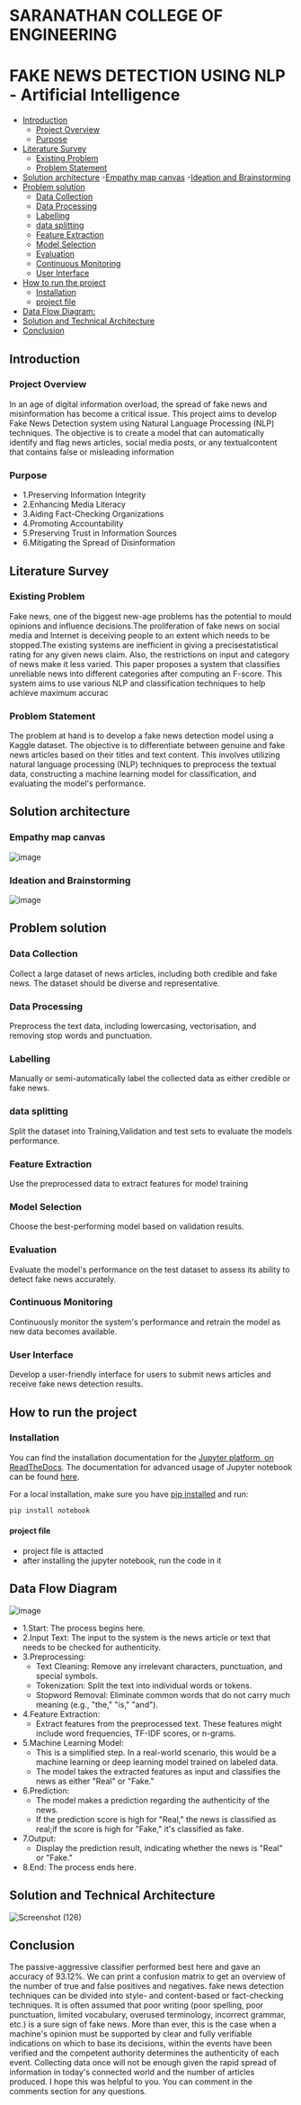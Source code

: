 # SARANATHAN COLLEGE OF ENGINEERING 
# FAKE NEWS DETECTION USING NLP -  Artificial Intelligence

- [Introduction](#introduction)
  - [Project Overview](#project-overview)
  - [Purpose](#purpose)
- [Literature Survey](#literature-survey)
  - [Existing Problem](#existing-problem)
  - [Problem Statement](#problem-statement)
- [Solution architecture](#solution-architecture)
  -[Empathy map canvas](#empathy-map-canvas)
  -[Ideation and Brainstorming](#ideation-and-brainstorming)
- [Problem solution](#problem-solution)
  - [Data Collection](#data-collection)
  - [Data Processing](#data-processing)
  - [Labelling](#labelling)
  - [data splitting](#data-splitting)
  - [Feature Extraction](#feature-extraction)
  - [Model Selection](#model-selection)
  - [Evaluation](#evaluation)
  - [Continuous Monitoring](#continuous-monitoring)
  - [User Interface](#user-interface)
- [How to run the project](#how-to-run-the-project)
  - [Installation](#installation)
  - [project file](#project-file)
- [Data Flow Diagram:](#data-flow-diagram)
- [Solution and Technical Architecture](#solution-and-technical-architecture)
- [Conclusion](#conclusion)


## Introduction

### Project Overview

In an age of digital information overload, the spread of fake news and misinformation has become a critical issue. This project aims to develop   Fake News Detection system using Natural Language Processing (NLP) techniques. The objective is to create a model that can automatically identify and flag news articles, social media posts, or any textualcontent that contains false or misleading information

### Purpose

* 1.Preserving Information Integrity
* 2.Enhancing Media Literacy
* 3.Aiding Fact-Checking Organizations
* 4.Promoting Accountability
* 5.Preserving Trust in Information Sources
* 6.Mitigating the Spread of Disinformation

## Literature Survey

### Existing Problem

 Fake news, one of the biggest new-age problems has the potential to mould opinions and influence decisions.The proliferation of fake news on social media and Internet is deceiving people to an extent which needs to be stopped.The existing systems are inefficient in giving a precisestatistical rating for any given news claim. Also, the restrictions on input and category of news make it less varied. This paper proposes a system that classifies unreliable news into different categories after computing an F-score. This system aims to use various NLP and classification techniques to help achieve maximum accurac

### Problem Statement

The problem at hand is to develop a fake news detection model using a Kaggle dataset. The objective is to differentiate between genuine and fake news articles based on their titles and text content. This involves utilizing natural language processing (NLP) techniques to preprocess the textual data, constructing a machine learning model for classification, and evaluating the model's performance.

## Solution architecture

### Empathy map canvas
![image](https://github.com/Muthamil1510/example/assets/146314388/9e2e21cf-db83-462c-89a9-32d88c012b80)

### Ideation and Brainstorming 

![image](https://github.com/Muthamil1510/example/assets/146314388/3bb23ef8-21c8-4baa-aaad-af87ce72286e)

## Problem solution

### Data Collection

Collect a large dataset of news articles, including both credible and fake news. The dataset should be diverse and representative.

### Data Processing

Preprocess the text data, including lowercasing, vectorisation, and removing stop words and punctuation.

### Labelling

Manually or semi-automatically label the collected data as either credible or fake news.

### data splitting

Split the dataset into Training,Validation and test sets to evaluate the models performance.

### Feature Extraction

 Use the preprocessed data to extract features for model training
 
### Model Selection

Choose the best-performing model based on validation results.

### Evaluation

  Evaluate the model's performance on the test dataset to assess its ability to detect fake news accurately.
  
### Continuous Monitoring

  Continuously monitor the system's performance and retrain the model as new data becomes available.
  
### User Interface

Develop a user-friendly interface for users to submit news articles and receive fake news detection results.

## How to run the project

### Installation

You can find the installation documentation for the
[Jupyter platform, on ReadTheDocs](https://jupyter.readthedocs.io/en/latest/install.html).
The documentation for advanced usage of Jupyter notebook can be found
[here](https://jupyter-notebook.readthedocs.io/en/latest/).

For a local installation, make sure you have
[pip installed](https://pip.readthedocs.io/en/stable/installing/) and run:

```bash
pip install notebook
```
#### project file
* project file is attacted 
* after installing the jupyter notebook, run the code in it
## Data Flow Diagram

![image](https://github.com/Muthamil1510/example/assets/146314388/e82d1572-61fd-4c33-b68f-cd571322b1d6)

* 1.Start: The process begins here.
* 2.Input Text: The input to the system is the news article or text that needs to be checked for authenticity.
* 3.Preprocessing:
   * Text Cleaning: Remove any irrelevant characters, punctuation, and special symbols.
   * Tokenization: Split the text into individual words or tokens.
   * Stopword Removal: Eliminate common words that do not carry much meaning (e.g., "the," "is," "and").
* 4.Feature Extraction:
   * Extract features from the preprocessed text. These features might include word frequencies, TF-IDF scores, or n-grams.
* 5.Machine Learning Model:
  * This is a simplified step. In a real-world scenario, this would be a machine learning or deep learning model trained on labeled data.
  * The model takes the extracted features as input and classifies the news as either "Real" or "Fake."
* 6.Prediction:
  * The model makes a prediction regarding the authenticity of the news.
  * If the prediction score is high for "Real," the news is classified as real;if the score is high for "Fake," it's classified as fake.
* 7.Output:
  * Display the prediction result, indicating whether the news is "Real" or "Fake."
* 8.End: The process ends here.

## Solution and Technical Architecture

![Screenshot (126)](https://github.com/Muthamil1510/example/assets/146314388/e62aef5b-f0be-4ddb-a3fe-a29202c50ae8)

## Conclusion

The passive-aggressive classifier performed best here and gave an accuracy of 93.12%. We can print a confusion matrix to get an overview of the number of true and false positives and negatives. fake news detection techniques can be divided into style- and content-based or fact-checking techniques.  It is often assumed that poor writing (poor spelling, poor punctuation, limited vocabulary, overused terminology, incorrect grammar, etc.) is a sure sign of fake news.  More than ever, this is the case  when a machine's opinion must be supported by clear and  fully verifiable indications on which to   base its decisions, within the events have been  verified and the competent authority determines the authenticity of each event. Collecting  data once  will not be enough given the rapid spread of information in today's connected world and the number of articles produced.  I hope this was helpful to you. You can comment in the comments section for any questions.

